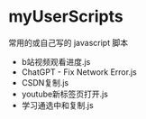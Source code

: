 # myUserScripts
常用的或自己写的 javascript 脚本


- b站视频观看进度.js
- ChatGPT - Fix Network Error.js
- CSDN复制.js
- youtube新标签页打开.js
- 学习通选中和复制.js
